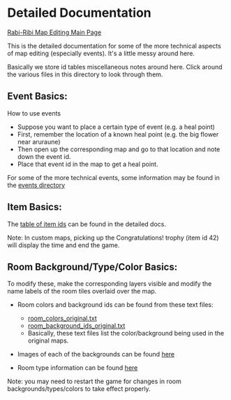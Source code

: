 # Detailed Documentation

[Rabi-Ribi Map Editing Main Page](https://wcko87.github.io/rabiribi-map-editing/)

This is the detailed documentation for some of the more technical aspects of map editing (especially events). It's a little messy around here.

Basically we store id tables miscellaneous notes around here. Click around the various files in this directory to look through them.

## Event Basics:

How to use events
* Suppose you want to place a certain type of event (e.g. a heal point)
* First, remember the location of a known heal point (e.g. the big flower near aruraune)
* Then open up the corresponding map and go to that location and note down the event id.
* Place that event id in the map to get a heal point.

For some of the more technical events, some information may be found in the [events directory](./events)

## Item Basics:

The [table of item ids](./items/item_ids.csv) can be found in the detailed docs.

Note: In custom maps, picking up the Congratulations! trophy (item id 42) will display the time and end the game.

## Room Background/Type/Color Basics:

To modify these, make the corresponding layers visible and modify the name labels of the room tiles overlaid over the map.

* Room colors and background ids can be found from these text files:
  * [room_colors_original.txt](./room_colors_original.txt)
  * [room_background_ids_original.txt](./room_background_ids_original.txt)
  * Basically, these text files list the color/background being used in the original maps.
  
* Images of each of the backgrounds can be found [here](./room_background_images.md)
* Room type information can be found [here](./roomtypes.md)

Note: you may need to restart the game for changes in room backgrounds/types/colors to take effect properly.
